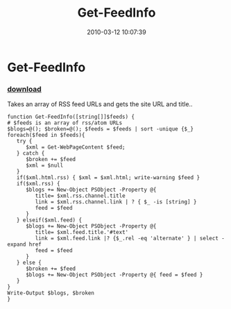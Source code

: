 ﻿---
pid:            1698
parent:         0
children:       
poster:         Joel Bennett
title:          Get-FeedInfo
date:           2010-03-12 10:07:39
description:    Takes an array of RSS feed URLs and gets the site URL and title..
format:         posh
---

# Get-FeedInfo

### [download](1698.ps1)  

Takes an array of RSS feed URLs and gets the site URL and title..

```posh
function Get-FeedInfo([string[]]$feeds) {
# $feeds is an array of rss/atom URLs 
$blogs=@(); $broken=@(); $feeds = $feeds | sort -unique {$_}
foreach($feed in $feeds){ 
   try { 
      $xml = Get-WebPageContent $feed;
   } catch { 
      $broken += $feed
      $xml = $null
   }
   if($xml.html.rss) { $xml = $xml.html; write-warning $feed }
   if($xml.rss) {
      $blogs += New-Object PSObject -Property @{ 
         title= $xml.rss.channel.title
         link = $xml.rss.channel.link | ? { $_ -is [string] }
         feed = $feed 
      }
   } elseif($xml.feed) {
      $blogs += New-Object PSObject -Property @{ 
         title= $xml.feed.title.'#text'
         link = $xml.feed.link |? {$_.rel -eq 'alternate' } | select -expand href
         feed = $feed 
      }
   } else {
      $broken += $feed
      $blogs += New-Object PSObject -Property @{ feed = $feed }
   }
}
Write-Output $blogs, $broken
}
```

